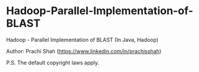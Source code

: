 # Hadoop-Parallel-Implementation-of-BLAST
Hadoop - Parallel Implementation of BLAST (In Java, Hadoop)

Author: Prachi Shah (https://www.linkedin.com/in/prachisshah)

P.S. The default copyright laws apply.

